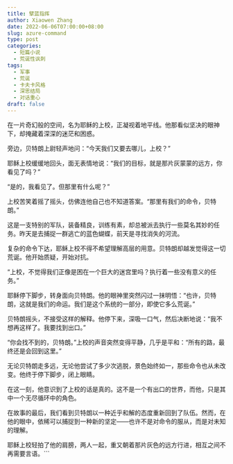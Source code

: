 ```yaml
---
title: 擘蓝指挥
author: Xiaowen Zhang
date: 2022-06-06T07:00:00+08:00
slug: azure-command
type: post
categories:
  - 短篇小说
  - 荒诞性讽刺
tags:
  - 军事
  - 荒诞
  - 卡夫卡风格
  - 深思结局
  - 对话重心
draft: false
---
```


在一片奇幻般的空间，名为耶稣的上校，正凝视着地平线。他那看似坚决的眼神下，却掩藏着深深的迷茫和困惑。

旁边，贝特朗上尉轻声地问：“今天我们又要去哪儿，上校？”

耶稣上校缓缓地回头，面无表情地说：“我们的目标，就是那片灰蒙蒙的远方，你看见了吗？”

“是的，我看见了。但那里有什么呢？”

上校苦笑着摇了摇头，仿佛连他自己也不知道答案。“那里有我们的命令，贝特朗。”

这是一支特别的军队，装备精良，训练有素，却总被派去执行一些莫名其妙的任务。昨天是去捕捉一群逃亡的蓝色蝴蝶，前天是寻找消失的河流。

复杂的命令下达，耶稣上校不得不希望理解高层的用意。贝特朗却越发觉得这一切荒诞。他开始质疑，开始对抗。

“上校，不觉得我们正像是困在一个巨大的迷宫里吗？执行着一些没有意义的任务。”

耶稣停下脚步，转身面向贝特朗。他的眼神里突然闪过一抹明悟：“也许，贝特朗，这就是我们的命运。我们是这个系统的一部分，即使它多么荒诞。”

贝特朗摇头，不接受这样的解释。他停下来，深吸一口气，然后决断地说：“我不想再这样了。我要找到出口。”

“你会找不到的，贝特朗。”上校的声音突然变得平静，几乎是平和：“所有的路，最终还是会回到这里。”

无论贝特朗走多远，无论他尝试了多少次逃脱，景色始终如一，那些命令也从未改变。他终于停下脚步，闭上眼睛。

在这一刻，他意识到了上校的话是真的。这不是一个有出口的世界，而他，只是其中一个无尽循环中的角色。

在故事的最后，我们看到贝特朗以一种近乎和解的态度重新回到了队伍。然而，在他的眼中，依稀可以捕捉到一种新的坚定——也许不是对命令的服从，而是对未知的理解。

耶稣上校轻拍了他的肩膀，两人一起，重又朝着那片灰色的远方行进，相互之间不再需要言语。```